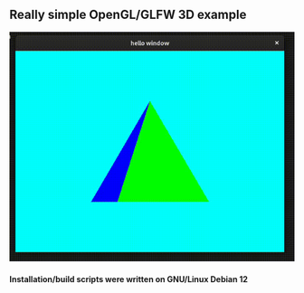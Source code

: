 ## Really simple OpenGL/GLFW 3D example

![Demo gif](https://github.com/hekciu/glpyramid/raw/master/assets/demo.gif "Demo")

#### Installation/build scripts were written on GNU/Linux Debian 12
